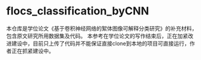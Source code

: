 # flocs_classification_byCNN
本仓库是学位论文《基于卷积神经网络的絮体图像可解释分类研究》的补充材料，包含原文研究所用数据集及代码。
本参考在学位论文的写作结束后，正在加紧改进建设中，目前只上传了代码并不能保证直接clone到本地的项目可直接运行，作者正在抓紧建设中。
